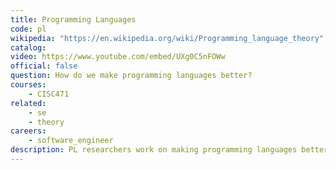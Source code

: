 ```yaml
---
title: Programming Languages
code: pl
wikipedia: "https://en.wikipedia.org/wiki/Programming_language_theory"
catalog: 
video: https://www.youtube.com/embed/UXg0C5nFOWw
official: false
question: How do we make programming languages better?
courses:
    - CISC471
related:
    - se
    - theory
careers:
    - software_engineer
description: PL researchers work on making programming languages better, but PL research is broader than designing and implementing new languages. Programming language have a central place in solving computing problems. From this vantage point, PL researchers tend to focus on developing general abstractions, or building blocks, for solving problems, or classes of problems. PL research also considers software behavior in a rigorous and general way, e.g., to prove that (classes of) programs enjoy properties we want, and/or don't have properties we don't. This approach has proven to be very valuable for solving a wide ranging set of problems. PL has applications for many problem areas, including security, quantum computation, computing education, machine learning, and many others.
---
```

